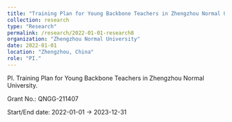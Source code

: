 ```yaml
---
title: "Training Plan for Young Backbone Teachers in Zhengzhou Normal University"
collection: research
type: "Research"
permalink: /research/2022-01-01-research8
organization: "Zhengzhou Normal University"
date: 2022-01-01
location: "Zhengzhou, China"
role: "PI."
---
```


PI. Training Plan for Young Backbone Teachers in Zhengzhou Normal University.

Grant No.: QNGG-211407

Start/End date: 2022-01-01 → 2023-12-31

